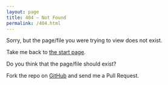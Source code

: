 ```yaml
---
layout: page
title: 404 — Not Found
permalink: /404.html
---
```


Sorry, but the page/file you were trying to view does not exist.

Take me back to [the start page](/).

Do you think that the page/file should exist?

Fork the repo on [GitHub](https://github.com/hlaueriksson/conductofcode.io) and send me a Pull Request.